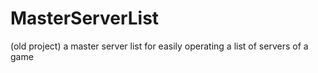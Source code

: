 # MasterServerList
(old project) a master server list for easily operating a list of servers of a game

